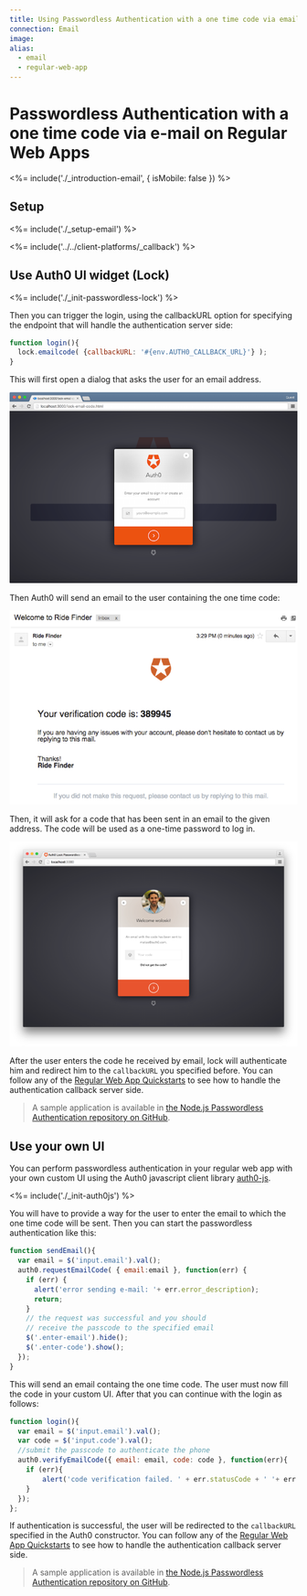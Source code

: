 ```yaml
---
title: Using Passwordless Authentication with a one time code via email on Regular Web Apps
connection: Email
image:
alias:
  - email
  - regular-web-app
---
```


# Passwordless Authentication with a one time code via e-mail on Regular Web Apps

<%= include('./_introduction-email', { isMobile: false }) %>

## Setup

<%= include('./_setup-email') %>

<%= include('../../client-platforms/_callback') %>

## Use Auth0 UI widget (Lock)

<%= include('./_init-passwordless-lock') %>

Then you can trigger the login, using the callbackURL option for specifying the endpoint that will handle the authentication server side:

```js
function login(){
  lock.emailcode( {callbackURL: '#{env.AUTH0_CALLBACK_URL}'} );
}
```

This will first open a dialog that asks the user for an email address. 

![](/media/articles/connections/passwordless/passwordless-email-request-web.png)

Then Auth0 will send an email to the user containing the one time code:

![](/media/articles/connections/passwordless/passwordless-email-receive-code-web.png)

Then, it will ask for a code that has been sent in an email to the given address. The code will be used as a one-time password to log in.

![](/media/articles/connections/passwordless/passwordless-email-enter-code-web.png)

After the user enters the code he received by email, lock will authenticate him and redirect him to the `callbackURL` you specified before. You can follow any of the [Regular Web App Quickstarts](/quickstart/webapp) to see how to handle the authentication callback server side.

> A sample application is available in [the Node.js Passwordless Authentication repository on GitHub](https://github.com/auth0/auth0-node-passwordless-sample).

## Use your own UI

You can perform passwordless authentication in your regular web app with your own custom UI using the Auth0 javascript client library [auth0-js](/libraries/auth0js).

<%= include('./_init-auth0js') %>

You will have to provide a way for the user to enter the email to which the one time code will be sent. Then you can start the passwordless authentication like this:

```js
function sendEmail(){
  var email = $('input.email').val();
  auth0.requestEmailCode( { email:email }, function(err) {
    if (err) {
      alert('error sending e-mail: '+ err.error_description);
      return;
    }
    // the request was successful and you should 
    // receive the passcode to the specified email
    $('.enter-email').hide();
    $('.enter-code').show();
  });
}
```

This will send an email containg the one time code. The user must now fill the code in your custom UI. After that you can continue with the login as follows:

```js
function login(){
  var email = $('input.email').val();
  var code = $('input.code').val();
  //submit the passcode to authenticate the phone
  auth0.verifyEmailCode({ email: email, code: code }, function(err){
  	if (err){
	    alert('code verification failed. ' + err.statusCode + ' '+ err.error);  	
  	}
  });
};
```

If authentication is successful, the user will be redirected to the `callbackURL` specified in the Auth0 constructor. You can follow any of the [Regular Web App Quickstarts](/quickstart/webapp) to see how to handle the authentication callback server side.

> A sample application is available in [the Node.js Passwordless Authentication repository on GitHub](https://github.com/auth0/auth0-node-passwordless-sample).